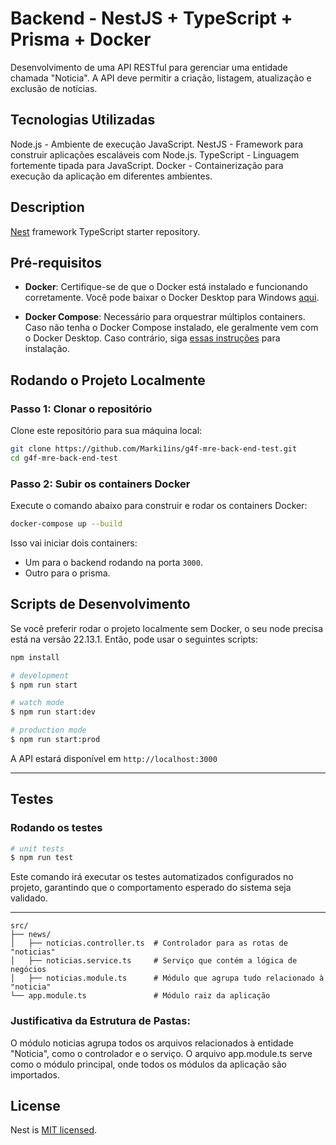 # Backend - NestJS + TypeScript + Prisma + Docker

Desenvolvimento de uma API RESTful para gerenciar uma entidade chamada "Noticia". A API deve permitir a criação, listagem, atualização e exclusão de notícias.

## Tecnologias Utilizadas

Node.js - Ambiente de execução JavaScript.
NestJS - Framework para construir aplicações escaláveis com Node.js.
TypeScript - Linguagem fortemente tipada para JavaScript.
Docker - Containerização para execução da aplicação em diferentes ambientes.

## Description

[Nest](https://github.com/nestjs/nest) framework TypeScript starter repository.

## Pré-requisitos

- **Docker**: Certifique-se de que o Docker está instalado e funcionando corretamente. Você pode baixar o Docker Desktop para Windows [aqui](https://www.docker.com/products/docker-desktop).

- **Docker Compose**: Necessário para orquestrar múltiplos containers. Caso não tenha o Docker Compose instalado, ele geralmente vem com o Docker Desktop. Caso contrário, siga [essas instruções](https://docs.docker.com/compose/install/) para instalação.

## Rodando o Projeto Localmente

### Passo 1: Clonar o repositório

Clone este repositório para sua máquina local:

```bash
git clone https://github.com/Marki1ins/g4f-mre-back-end-test.git
cd g4f-mre-back-end-test
```

### Passo 2: Subir os containers Docker

Execute o comando abaixo para construir e rodar os containers Docker:

```bash
docker-compose up --build
```

Isso vai iniciar dois containers:
- Um para o backend rodando na porta `3000`.
- Outro para o prisma.

## Scripts de Desenvolvimento

Se você preferir rodar o projeto localmente sem Docker, o seu node precisa está na versão 22.13.1. Então, pode usar o seguintes scripts:

```bash
npm install

# development
$ npm run start

# watch mode
$ npm run start:dev

# production mode
$ npm run start:prod
```

A API estará disponível em `http://localhost:3000`

---

## Testes

### Rodando os testes

```bash
# unit tests
$ npm run test
```

Este comando irá executar os testes automatizados configurados no projeto, garantindo que o comportamento esperado do sistema seja validado.

---

```plaintext
src/
├── news/
│   ├── noticias.controller.ts  # Controlador para as rotas de "noticias"
│   ├── noticias.service.ts     # Serviço que contém a lógica de negócios
│   ├── noticias.module.ts      # Módulo que agrupa tudo relacionado à "noticia"
└── app.module.ts               # Módulo raiz da aplicação
```
### Justificativa da Estrutura de Pastas:

O módulo noticias agrupa todos os arquivos relacionados à entidade "Noticia", como o controlador e o serviço.
O arquivo app.module.ts serve como o módulo principal, onde todos os módulos da aplicação são importados.

## License

Nest is [MIT licensed](https://github.com/nestjs/nest/blob/master/LICENSE).
